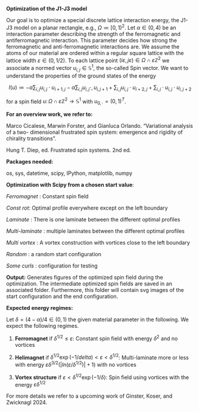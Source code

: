 **Optimization of the J1-J3 model** 

Our goal is to optimize a special discrete lattice interaction energy, the J1-J3 model on a planar rectangle, e.g., $\Omega \coloneqq [0,1)^2$. 
Let $\alpha \in (0, 4)$ be an interaction parameter describing the strength of the ferromagnetic and antiferromagnetic interaction.
This parameter decides how strong the ferromagnetic and  anti-ferromagnetic interactions are. We assume the atoms of our
material are ordered within a regular square lattice with the lattice width $\varepsilon \in (0,1/2)$. 
To each lattice point $(i\varepsilon, j\varepsilon) \in \Omega\cap\varepsilon\mathbb{Z}^2$ we associate a normed vector $u_{i,j} \in \mathbb{S}^1$, the so-called Spin vector.
We want to understand the properties of the ground states of the energy

   $$ I(u) \coloneqq -\alpha \sum_{i,j} u_{i,j} \cdot u_{i+1, j} - \alpha \sum_{i,j} u_{i,j} \cdot, u_{i, j+1} + \sum_{i,j} u_{i,j} \cdot u_{i+2, j} + \sum_{i,j} \cdot u_{i, j} \cdot u_{i, j+2}$$
    
for a spin field $u \colon \Omega \cap \varepsilon \mathbb{Z}^2\rightarrow \mathbb{S}^1$ with $u_{0, \cdot} = (0,1)^T$.

**For an overview work, we refer to:**

  Marco Cicalese, Marwin Forster, and Gianluca Orlando. “Variational analysis of a two-
  dimensional frustrated spin system: emergence and rigidity of chirality transitions”.

  Hung T. Diep, ed. Frustrated spin systems. 2nd ed.


**Packages needed:**

  os,
  sys,
  datetime,
  scipy,
  IPython,
  matplotlib,
  numpy

**Optimization with Scipy from a chosen start value**:

*Ferromagnet* : Constant spin field

*Const rot*: Optimal profile everywhere except on the left boundary

*Laminate* : There is one laminate between the different optimal profiles

*Multi-laminate* : multiple laminates between the different optimal profiles 

*Multi vortex* : A vortex construction with vortices close to the left boundary

*Random* : a random start configuration

*Some curls* : configuration for testing


**Output:** Generates figures of the optimized spin field during the optimization. The intermediate
 optimized spin fields are saved in an associated folder. Furthermore, this folder will contain
 svg images of the start configuration and the end configuration.

**Expected energy regimes:**
        
Let $\delta = (4-\alpha)/4\in (0,1)$ the given material parameter in the following. We expect 
the following regimes.

  1. **Ferromagnet** if $\delta^{1/2} \leq \varepsilon$:
     Constant spin field with energy $\delta^2$ and no vortices

  2.  **Helimagnet** if $\delta^{1/2} \exp(-1/delta) < \varepsilon < \delta^{1/2}$:
      Multi-laminate more or less with energy
      $\varepsilon\delta^{3/2} (\vert ln(\varepsilon/\delta^{1/2})\vert +1)$ with no vortices

  3. **Vortex structure** if $\varepsilon < \delta^{1/2} \exp(-1/\delta)$: Spin field using
      vortices with the energy $\varepsilon \delta^{1/2}$

For more details we refer to a upcoming work of Ginster, Koser, and Zwicknagl 2024.



